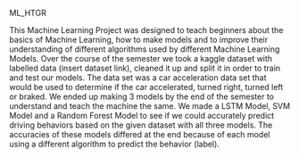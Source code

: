 ML_HTGR

This Machine Learning Project was designed to teach beginners about the basics of Machine Learning, how to make  models and to improve their understanding of different algorithms used by different Machine Learning Models. Over the course of the semester we took a kaggle dataset with labelled data (insert dataset link), cleaned it up and split it in order to train and test our models. The data set was a car acceleration data set that would be used to determine if the car accelerated, turned right, turned left or braked. We ended up making 3 models by the end of the semester to understand and teach the machine the same. We made a LSTM Model, SVM Model and a Random Forest Model to see if we could accurately predict driving behaviors based on the given dataset with all three models. The accuracies of these models differed at the end because of each model using a different algorithm to predict the behavior (label).
